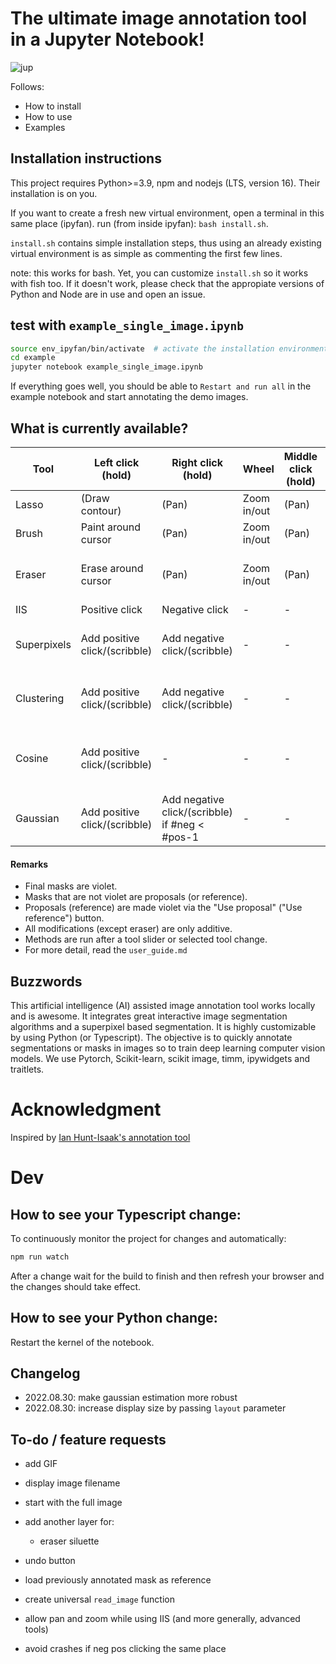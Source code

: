 # The ultimate image annotation tool in a Jupyter Notebook!

![jup](https://user-images.githubusercontent.com/24411007/187540629-d553db88-be75-4c7d-8093-a97219690b0d.gif)


Follows:

- How to install
- How to use
- Examples

## Installation instructions

This project requires Python>=3.9, npm and nodejs (LTS, version 16). Their installation is on you.

If you want to create a fresh new virtual environment, open a terminal in this same place (ipyfan).
run (from inside ipyfan): `bash install.sh`.

`install.sh` contains simple installation steps, thus using an already existing virtual environment is as simple as commenting the first few lines.

note: this works for bash. Yet, you can customize `install.sh` so it works with fish too. If it doesn't work, please check that the appropiate versions of Python and Node are in use and open an issue.

## test with `example_single_image.ipynb`

```bash
source env_ipyfan/bin/activate  # activate the installation environment
cd example
jupyter notebook example_single_image.ipynb
```

If everything goes well, you should be able to `Restart and run all` in the example notebook and start annotating the demo images.

## What is currently available?


| Tool  | Left click (hold) | Right click (hold) | Wheel | Middle click (hold) | Tool slider | Description | 
| ----- | ----------------- | ------------------ | ----- | ------------------- | --- | --- |
| Lasso | (Draw contour)  | (Pan) | Zoom in/out | (Pan) | - | - |
| Brush | Paint around cursor | (Pan) | Zoom in/out | (Pan) | Change brush size | - |
| Eraser | Erase around cursor | (Pan) | Zoom in/out | (Pan) | Change eraser size | The only way to reduce violet mask |
| IIS | Positive click  | Negative click | - | - | - | - |
| Superpixels | Add positive click/(scribble)  | Add negative click/(scribble) | - | - | Change superpixel scale | A segment is proposed if #pos > #neg |
| Clustering | Add positive click/(scribble)  | Add negative click/(scribble) | - | - | Change number of clusters | A segment is proposed if #pos > #neg |
| Cosine | Add positive click/(scribble)  | - | - | - | Change mean cosine similarity threshold | - |
| Gaussian | Add positive click/(scribble)  | Add negative click/(scribble) if #neg < #pos-1 | - | - | Change threshold on Mahalanobis distance | Using large #neg causes inestability |



#### Remarks
- Final masks are violet.
- Masks that are not violet are proposals (or reference).
- Proposals (reference) are made violet via the "Use proposal" ("Use reference") button.
- All modifications (except eraser) are only additive.
- Methods are run after a tool slider or selected tool change.
- For more detail, read the `user_guide.md`


## Buzzwords

This artificial intelligence (AI) assisted image annotation tool works locally and is awesome. It integrates great interactive image segmentation algorithms and a superpixel based segmentation. It is highly customizable by using Python (or Typescript). The objective is to quickly annotate segmentations or masks in images so to train deep learning computer vision models. We use Pytorch, Scikit-learn, scikit image, timm, ipywidgets and traitlets.

# Acknowledgment

Inspired by [Ian Hunt-Isaak's annotation tool](https://github.com/ianhi/ipysegment)

# Dev

## How to see your Typescript change:

To continuously monitor the project for changes and automatically:

```bash
npm run watch
```

After a change wait for the build to finish and then refresh your browser and the changes should take effect.

## How to see your Python change:

Restart the kernel of the notebook.

## Changelog
- 2022.08.30: make gaussian estimation more robust
- 2022.08.30: increase display size by passing `layout` parameter

## To-do / feature requests
- add GIF

- display image filename
- start with the full image 
- add another layer for:
  - eraser siluette
- undo button
- load previously annotated mask as reference
- create universal `read_image` function
- allow pan and zoom while using IIS (and more generally, advanced tools)
- avoid crashes if neg pos clicking the same place
